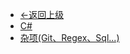 - [&lt;-返回上级](/)
- [C#](/Content/Program/CSharp.md)
- [杂项(Git、Regex、Sql...)](/Content/Program/Misc.md)
